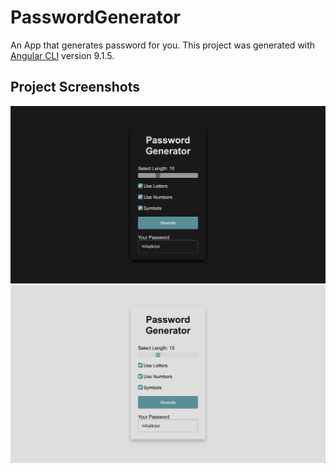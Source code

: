 # PasswordGenerator

An App that generates password for you.
This project was generated with [Angular CLI](https://github.com/angular/angular-cli) version 9.1.5.

## Project Screenshots

![screenshot](ScreenshotDark.png)
![screenshot](ScreenshotLight.png)
